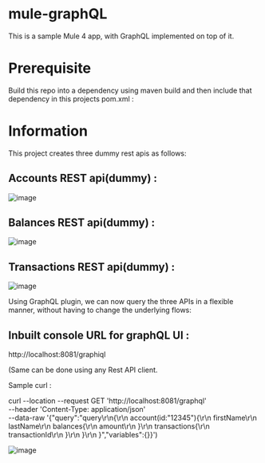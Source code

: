 # mule-graphQL

This is a sample Mule 4 app, with GraphQL implemented on top of it.

# Prerequisite 
Build this repo into a dependency using maven build and then include that dependency in this projects pom.xml :




# Information
This project creates three dummy rest apis as follows:

## Accounts REST api(dummy) :
![image](https://user-images.githubusercontent.com/41906513/139402305-6e0d70a7-a140-4da6-a2e9-e5aa9654af39.png)

## Balances REST api(dummy) :
![image](https://user-images.githubusercontent.com/41906513/139402375-29d6d7d8-3403-4aa4-80cd-220553896ec4.png)

## Transactions REST api(dummy) :
![image](https://user-images.githubusercontent.com/41906513/139402468-2ac75e67-3df7-4dd2-b5e4-5e10e7ce6532.png)

Using GraphQL plugin, we can now query the three APIs in a flexible manner, without having to change the underlying flows:

## Inbuilt console URL for graphQL UI :
http://localhost:8081/graphiql

(Same can be done using any Rest API client.

Sample curl :

curl --location --request GET 'http://localhost:8081/graphql' \
--header 'Content-Type: application/json' \
--data-raw '{"query":"query\r\n{\r\n  account(id:\"12345\"){\r\n      firstName\r\n      lastName\r\n      balances{\r\n          amount\r\n      }\r\n      transactions{\r\n          transactionId\r\n      }\r\n  }\r\n  }","variables":{}}')

![image](https://user-images.githubusercontent.com/41906513/139392754-25b405eb-f136-411c-a6da-6d97140274d1.png)
